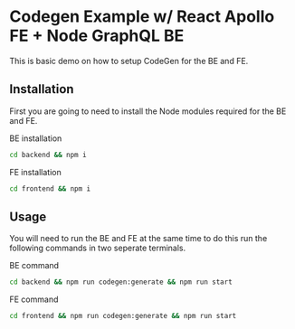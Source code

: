 # Codegen Example w/ React Apollo FE + Node GraphQL BE

This is basic demo on how to setup CodeGen for the BE and FE.

## Installation

First you are going to need to install the Node modules required for the BE and FE.

BE installation

```bash
cd backend && npm i
```

FE installation

```bash
cd frontend && npm i
```

## Usage

You will need to run the BE and FE at the same time to do this run the following commands in two seperate terminals.

BE command

```bash
cd backend && npm run codegen:generate && npm run start
```

FE command

```bash
cd frontend && npm run codegen:generate && npm run start
```
